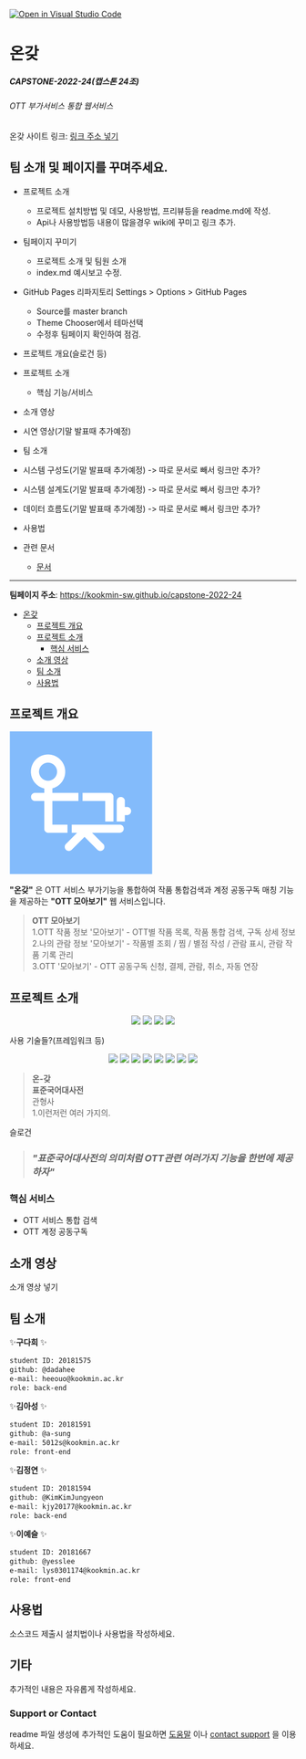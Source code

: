 [![Open in Visual Studio Code](https://classroom.github.com/assets/open-in-vscode-f059dc9a6f8d3a56e377f745f24479a46679e63a5d9fe6f495e02850cd0d8118.svg)](https://classroom.github.com/online_ide?assignment_repo_id=7010679&assignment_repo_type=AssignmentRepo)  
# 온갖
##### CAPSTONE-2022-24(캡스톤 24조)
###### OTT 부가서비스 통합 웹서비스

온갖 사이트 링크: [링크 주소 넣기]()

## 팀 소개 및 페이지를 꾸며주세요.
- 프로젝트 소개
    - 프로젝트 설치방법 및 데모, 사용방법, 프리뷰등을 readme.md에 작성.
    - Api나 사용방법등 내용이 많을경우 wiki에 꾸미고 링크 추가.

- 팀페이지 꾸미기
    - 프로젝트 소개 및 팀원 소개
    - index.md 예시보고 수정.

- GitHub Pages 리파지토리 Settings > Options > GitHub Pages
    - Source를 master branch
    - Theme Chooser에서 테마선택
    - 수정후 팀페이지 확인하여 점검.
    


- 프로젝트 개요(슬로건 등)
- 프로젝트 소개
  - 핵심 기능/서비스
- 소개 영상
- 시연 영상(기말 발표때 추가예정)
- 팀 소개
- 시스템 구성도(기말 발표때 추가예정) -> 따로 문서로 빼서 링크만 추가?
- 시스템 설계도(기말 발표때 추가예정) -> 따로 문서로 빼서 링크만 추가?
- 데이터 흐름도(기말 발표때 추가예정) -> 따로 문서로 빼서 링크만 추가?
- 사용법  
 

- 관련 문서
  - [문서](링크)
---
**팀페이지 주소**: https://kookmin-sw.github.io/capstone-2022-24
- [온갖](#온갖)
  - [프로젝트 개요](#프로젝트-개요)
  - [프로젝트 소개](#프로젝트-소개)
    - [핵심 서비스](#핵심-서비스)
  - [소개 영상](#소개-영상)
  - [팀 소개](#팀-소개)
  - [사용법](#사용법)

## 프로젝트 개요
![logo image](../src/front-end/src/assets/logo-bg.png)

**"온갖"** 은 OTT 서비스 부가기능을 통합하여 작품 통합검색과 계정 공동구독 매칭 기능을 제공하는 **"OTT 모아보기"** 웹 서비스입니다.

>**OTT 모아보기**  
1.OTT 작품 정보 '모아보기' - OTT별 작품 목록, 작품 통합 검색, 구독 상세 정보  
2.나의 관람 정보 '모아보기' - 작품별 조회 / 찜 / 별점 작성 / 관람 표시, 관람 작품 기록 관리  
3.OTT '모아보기' - OTT 공동구독 신청, 결제, 관람, 취소, 자동 연장

## 프로젝트 소개
<p align="center">
  <img src="https://img.shields.io/github/issues-raw/kookmin-sw/capstone-2022-24?color=lightgreen&style=flat-square">
  <img src="https://img.shields.io/github/issues-closed-raw/kookmin-sw/capstone-2022-24?color=mediumpurple&style=flat-square">
  <img src="https://img.shields.io/github/issues-pr-raw/kookmin-sw/capstone-2022-24?color=lightgreen&style=flat-square">
  <img src="https://img.shields.io/github/issues-pr-closed-raw/kookmin-sw/capstone-2022-24?color=mediumpurple&style=flat-square">
</p>

사용 기술들?(프레임워크 등)
<p align="center">
  <img src="https://img.shields.io/badge/HTML5-e34f26?style=flat-square&logo=html5&logoColor=white"/>
  <img src="https://img.shields.io/badge/CSS3-1572b6?style=flat-square&logo=css3&logoColor=white"/>
  <img src="https://img.shields.io/badge/JavaScript-f7df1e?style=flat-square&logo=javascript&logoColor=white"/>
  <img src="https://img.shields.io/badge/Node.js-339933?style=flat-square&logo=node.js&logoColor=white"/>
  <img src="https://img.shields.io/badge/Vue.js-4fc08d?style=flat-square&logo=vue.js&logoColor=white"/>
  <img src="https://img.shields.io/badge/Quasar-1976d2?style=flat-square&logo=quasar&logoColor=white"/>
  <img src="https://img.shields.io/badge/Django-092e20?style=flat-square&logo=django&logoColor=white"/>
  <img src="https://img.shields.io/badge/MongoDB-47a248?style=flat-square&logo=mongodb&logoColor=white"/>
</p>

>**온-갖**  
**표준국어대사전**  
관형사  
1.이런저런 여러 가지의.

슬로건
> ### _"표준국어대사전의 의미처럼 OTT관련 여러가지 기능을 한번에 제공하자"_


### 핵심 서비스
- OTT 서비스 통합 검색
- OTT 계정 공동구독

## 소개 영상
소개 영상 넣기

## 팀 소개
✨**구다희** ✨
~~~
student ID: 20181575
github: @dadahee
e-mail: heeouo@kookmin.ac.kr
role: back-end
~~~

✨**김아성** ✨
~~~
student ID: 20181591
github: @a-sung
e-mail: 5012s@kookmin.ac.kr
role: front-end
~~~

✨**김정연** ✨
~~~
student ID: 20181594
github: @KimKimJungyeon
e-mail: kjy20177@kookmin.ac.kr
role: back-end
~~~

✨**이예슬** ✨
~~~
student ID: 20181667
github: @yesslee
e-mail: lys0301174@kookmin.ac.kr
role: front-end
~~~

## 사용법

소스코드 제출시 설치법이나 사용법을 작성하세요.

## 기타

추가적인 내용은 자유롭게 작성하세요.

### Support or Contact

readme 파일 생성에 추가적인 도움이 필요하면 [도움말](https://help.github.com/articles/about-readmes/) 이나 [contact support](https://github.com/contact) 을 이용하세요.
